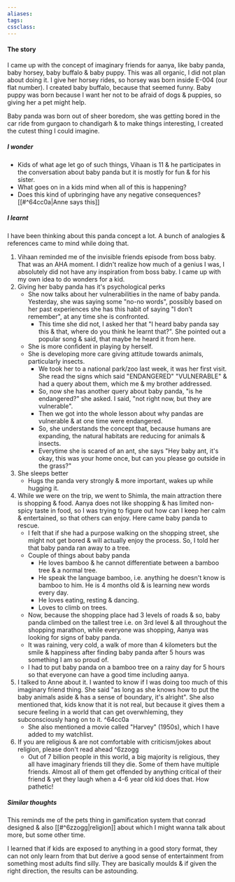 ```yaml
---
aliases:
tags:
cssclass: 
---
```



#### The story
I came up with the concept of imaginary friends for aanya, like baby panda, baby horsey, baby buffalo & baby puppy. This was all organic, I did not plan about doing it. I give her horsey rides, so horsey was born inside E-004 (our flat number). I created baby buffalo, because that seemed funny. Baby puppy was born because I want her not to be afraid of dogs & puppies, so giving her a pet might help.

Baby panda was born out of sheer boredom, she was getting bored in the car ride from gurgaon to chandigarh & to make things interesting, I created the cutest thing I could imagine. 

##### I wonder
- Kids of what age let go of such things, Vihaan is 11 & he participates in the conversation about baby panda but it is mostly for fun & for his sister.
- What goes on in a kids mind when all of this is happening?
- Does this kind of upbringing have any negative consequences? [[#^64cc0a|Anne says this]]


##### I learnt
I have been thinking about this panda concept a lot. A bunch of analogies & references came to mind while doing that.
1. Vihaan reminded me of the invisible friends episode from boss baby. That was an AHA moment. I didn't realize how much of a genius I was, I absolutely did not have any inspiration from boss baby. I came up with my own idea to do wonders for a kid.
2. Giving her baby panda has it's psychological perks
	- She now talks about her vulnerabilities in the name of baby panda. Yesterday, she was saying some "no-no words", possibly based on her past experiences she has this habit of saying "I don't remember", at any time she is confronted.
		- This time she did not, I asked her that "I heard baby panda say this & that, where do you think he learnt that?". She pointed out a popular song & said, that maybe he heard it from here.
	- She is more confident in playing by herself.
	- She is developing more care giving attitude towards animals, particularly insects.
		- We took her to a national park/zoo last week, it was her first visit. She read the signs which said "ENDANGERED" "VULNERABLE" & had a query about them, which me & my brother addressed.
		- So, now she has another query about baby panda, "is he endangered?" she asked. I said, "not right now, but they are vulnerable".
		- Then we got into the whole lesson about why pandas are vulnerable & at one time were endangered.
		- So, she understands the concept that, because humans are expanding, the natural habitats are reducing for animals & insects.
		- Everytime she is scared of an ant, she says "Hey baby ant, it's okay, this was your home once, but can you please go outside in the grass?"
3. She sleeps better
	- Hugs the panda very strongly & more important, wakes up while hugging it.
4. While we were on the trip, we went to Shimla, the main attraction there is shopping & food. Aanya does not like shopping & has limited non-spicy taste in food, so I was trying to figure out how can I keep her calm & entertained, so that others can enjoy. Here came baby panda to rescue.
	- I felt that if she had a purpose walking on the shopping street, she might not get bored & will actually enjoy the process. So, I told her that baby panda ran away to a tree.
	- Couple of things about baby panda
		- He loves bamboo & he cannot differentiate between a bamboo tree & a normal tree.
		- He speak the language bamboo, i.e. anything he doesn't know is bamboo to him. He is 4 months old & is learning new words every day.
		- He loves eating, resting & dancing.
		- Loves to climb on trees.
	- Now, because the shopping place had 3 levels of roads & so, baby panda climbed on the tallest tree i.e. on 3rd level & all throughout the shopping marathon, while everyone was shopping, Aanya was looking for signs of baby panda. 
	- It was raining, very cold, a walk of more than 4 kilometers but the smile & happiness after finding baby panda after 5 hours was something I am so proud of.
	- I had to put baby panda on a bamboo tree on a rainy day for 5 hours so that everyone can have a good time including aanya.
5. I talked to Anne about it. I wanted to know if I was doing too much of this imaginary friend thing. She said "as long as she knows how to put the baby animals aside & has a sense of boundary, it's alright". She also mentioned that, kids know that it is not real, but because it gives them a secure feeling in a world that can get overwhleming, they subconsciously hang on to it. ^64cc0a
	- She also mentioned a movie called "Harvey" (1950s), which I have added to my watchlist.
6. If you are religious & are not comfortable with criticism/jokes about religion, please don't read ahead ^6zzogg
	- Out of 7 billion people in this world, a big majority is religious, they all have imaginary friends till they die. Some of them have multiple friends. Almost all of them get offended by anything critical of their friend & yet they laugh when a 4-6 year old kid does that. How pathetic!


##### Similar thoughts
This reminds me of the pets thing in gamification system that conrad designed & also [[#^6zzogg|religion]] about which I might wanna talk about more, but some other time.

I learned that if kids are exposed to anything in a good story format, they can not only learn from that but derive a good sense of entertainment from something most adults find silly. They are basically moulds & if given the right direction, the results can be astounding.


